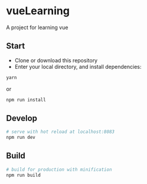 # vueLearning
A project for learning vue

## Start

 - Clone or download this repository
 - Enter your local directory, and install dependencies:

``` bash
yarn
```

or

``` bash
npm run install
```

## Develop

``` bash
# serve with hot reload at localhost:8083
npm run dev
```

## Build

``` bash
# build for production with minification
npm run build
```
